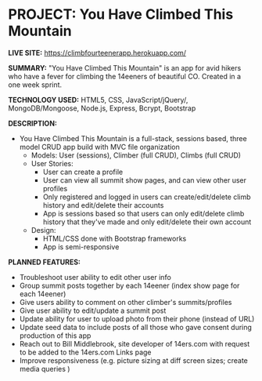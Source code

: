 # PROJECT: You Have Climbed This Mountain
**LIVE SITE:** https://climbfourteenerapp.herokuapp.com/

**SUMMARY:**  "You Have Climbed This Mountain" is an app for avid hikers who have a fever for climbing the 14eeners of beautiful CO. Created in a one week sprint.

**TECHNOLOGY USED:**
 HTML5, CSS, JavaScript/jQuery/, MongoDB/Mongoose, Node.js, Express, Bcrypt, Bootstrap

**DESCRIPTION:**
- You Have Climbed This Mountain is a full-stack, sessions based, three model CRUD app build with MVC file organization
    - Models: User (sessions), Climber (full CRUD), Climbs (full CRUD)
    - User Stories:
        - User can create a profile
        - User can view all summit show pages, and can view other user profiles
        - Only registered and logged in users can create/edit/delete climb history and edit/delete their accounts
        - App is sessions based so that users can only edit/delete climb history that they've made and only edit/delete their own account
    - Design:
        - HTML/CSS done with Bootstrap frameworks
        - App is semi-responsive

**PLANNED FEATURES:**
- Troubleshoot user ability to edit other user info
- Group summit posts together by each 14eener (index show page for each 14eener)
- Give users ability to comment on other climber's summits/profiles
- Give user ability to edit/update a summit post
- Update ability for user to upload photo from their phone (instead of URL)
- Update seed data to include posts of all those who gave consent during production of this app
- Reach out to Bill Middlebrook, site developer of 14ers.com with request to be added to the 14ers.com Links page
- Improve responsiveness (e.g. picture sizing at diff screen sizes; create media queries )  
